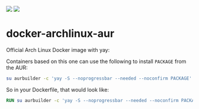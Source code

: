 [![](https://images.microbadger.com/badges/image/greyltc/archlinux-aur.svg)](http://microbadger.com/images/greyltc/archlinux-aur) [![](https://images.microbadger.com/badges/version/greyltc/archlinux-aur.svg)](https://hub.docker.com/r/greyltc/archlinux-aur/)

docker-archlinux-aur
====================
Official Arch Linux Docker image with yay:

Containers based on this one can use the following to install `PACKAGE` from the AUR:
```bash
su aurbuilder -c 'yay -S --noprogressbar --needed --noconfirm PACKAGE'
```

So in your Dockerfile, that would look like:
```dockerfile
RUN su aurbuilder -c 'yay -S --noprogressbar --needed --noconfirm PACKAGE'
```

